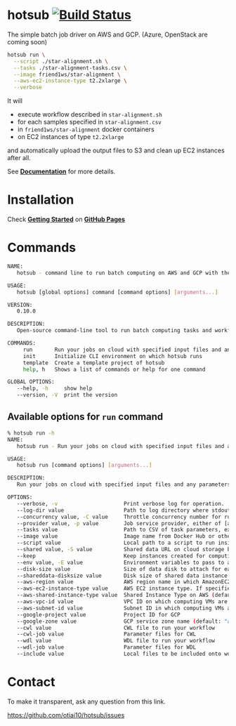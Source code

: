 # hotsub [![Build Status](https://travis-ci.org/otiai10/hotsub.svg?branch=master)](https://travis-ci.org/otiai10/hotsub)

The simple batch job driver on AWS and GCP. (Azure, OpenStack are coming soon)

```sh
hotsub run \
  --script ./star-alignment.sh \
  --tasks ./star-alignment-tasks.csv \
  --image friend1ws/star-alignment \
  --aws-ec2-instance-type t2.2xlarge \
  --verbose
```

It will

- execute workflow described in `star-alignment.sh`
- for each samples specified in `star-alignment.csv`
- in `friend1ws/star-alignment` docker containers
- on EC2 instances of type `t2.2xlarge`

and automatically upload the output files to S3 and clean up EC2 instances after all.

See **[Documentation](https://hotsub.github.io/)** for more details.

# Installation

Check **[Getting Started](https://hotsub.github.io/getting-started)** on **[GitHub Pages](https://hotsub.github.io)**

# Commands

```sh
NAME:
   hotsub - command line to run batch computing on AWS and GCP with the same interface

USAGE:
   hotsub [global options] command [command options] [arguments...]

VERSION:
   0.10.0

DESCRIPTION:
   Open-source command-line tool to run batch computing tasks and workflows on backend services such as Amazon Web Services.

COMMANDS:
     run       Run your jobs on cloud with specified input files and any parameters
     init      Initialize CLI environment on which hotsub runs
     template  Create a template project of hotsub
     help, h   Shows a list of commands or help for one command

GLOBAL OPTIONS:
   --help, -h     show help
   --version, -V  print the version
```

## Available options for `run` command


```sh
% hotsub run -h
NAME:
   hotsub run - Run your jobs on cloud with specified input files and any parameters

USAGE:
   hotsub run [command options] [arguments...]

DESCRIPTION:
   Run your jobs on cloud with specified input files and any parameters

OPTIONS:
   --verbose, -v                     Print verbose log for operation.
   --log-dir value                   Path to log directory where stdout/stderr log files will be placed (default: "${cwd}/logs/${time}")
   --concurrency value, -C value     Throttle concurrency number for running jobs (default: 8)
   --provider value, -p value        Job service provider, either of [aws, gcp, vbox, hyperv] (default: "aws")
   --tasks value                     Path to CSV of task parameters, expected to specify --env, --input, --input-recursive and --output-recursive. (required)
   --image value                     Image name from Docker Hub or other Docker image service. (default: "ubuntu:14.04")
   --script value                    Local path to a script to run inside the workflow Docker container. (required)
   --shared value, -S value          Shared data URL on cloud storage bucket. (e.g. s3://~)
   --keep                            Keep instances created for computing event after everything gets done
   --env value, -E value             Environment variables to pass to all the workflow containers
   --disk-size value                 Size of data disk to attach for each job in GB. (default: 64)
   --shareddata-disksize value       Disk size of shared data instance (in GB) (default: 64)
   --aws-region value                AWS region name in which AmazonEC2 instances would be launched (default: "ap-northeast-1")
   --aws-ec2-instance-type value     AWS EC2 instance type. If specified, all --min-cores and --min-ram would be ignored. (default: "t2.micro")
   --aws-shared-instance-type value  Shared Instance Type on AWS (default: "m4.4xlarge")
   --aws-vpc-id value                VPC ID on which computing VMs are launched
   --aws-subnet-id value             Subnet ID in which computing VMs are launched
   --google-project value            Project ID for GCP
   --google-zone value               GCP service zone name (default: "asia-northeast1-a")
   --cwl value                       CWL file to run your workflow
   --cwl-job value                   Parameter files for CWL
   --wdl value                       WDL file to run your workflow
   --wdl-job value                   Parameter files for WDL
   --include value                   Local files to be included onto workflow container
```

# Contact

To make it transparent, ask any question from this link.

https://github.com/otiai10/hotsub/issues
